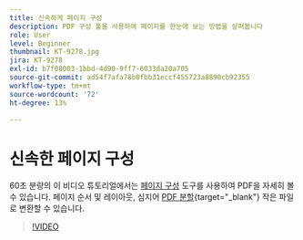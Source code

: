 ```yaml
---
title: 신속하게 페이지 구성
description: PDF 구성 툴을 사용하여 페이지를 한눈에 보는 방법을 살펴봅니다
role: User
level: Beginner
thumbnail: KT-9278.jpg
jira: KT-9278
exl-id: b7f08003-1bbd-4d90-9ff7-6033da20a705
source-git-commit: ad54f7afa78b0fbb31eccf455723a8890cb92355
workflow-type: tm+mt
source-wordcount: '72'
ht-degree: 13%

---
```


# 신속한 페이지 구성

60초 분량의 이 비디오 튜토리얼에서는 [페이지 구성](https://www.adobe.com/kr/acrobat/online/rearrange-pdf.html) 도구를 사용하여 PDF을 자세히 볼 수 있습니다. 페이지 순서 및 레이아웃, 심지어 [PDF 분할](https://www.adobe.com/kr/acrobat/online/split-pdf.html){target="_blank"} 작은 파일로 변환할 수 있습니다.

>[!VIDEO](https://video.tv.adobe.com/v/338278?quality=12&learn=on&hidetitle=true)
